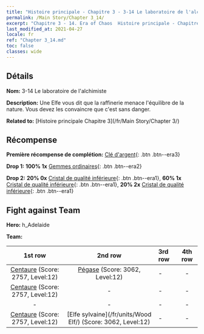 ```yaml
---
title: "Histoire principale - Chapitre 3 - 3-14 Le laboratoire de l'alchimiste"
permalink: /Main Story/Chapter 3_14/
excerpt: "Chapitre 3 - 14. Era of Chaos  Histoire principale - Chapitre 3_14. 3-14 Le laboratoire de l'alchimiste"
last_modified_at: 2021-04-27
locale: fr
ref: "Chapter 3_14.md"
toc: false
classes: wide
---
```


## Détails

 **Nom:** 3-14 Le laboratoire de l'alchimiste

 **Description:** Une Elfe vous dit que la raffinerie menace l'équilibre de la nature. Vous devez les convaincre que c'est sans danger.

 **Related to:** [Histoire principale Chapitre 3](/fr/Main Story/Chapter 3/)

## Récompense

 **Première récompense de complétion:** [Clé d'argent](/ItemsFR/con_693/){: .btn .btn--era3}

 **Drop 1:** **100% 1x** [Gemmes ordinaires](/ItemsFR/mat_10/){: .btn .btn--era2}

 **Drop 2:** **20% 0x** [Cristal de qualité inférieure](/ItemsFR/mat_5/){: .btn .btn--era1}, **60% 1x** [Cristal de qualité inférieure](/ItemsFR/mat_5/){: .btn .btn--era1}, **20% 2x** [Cristal de qualité inférieure](/ItemsFR/mat_5/){: .btn .btn--era1}


## Fight against Team
 **Hero:** h_Adelaide

 **Team:**


  | 1st row | 2nd row | 3rd row | 4th row |
  |:----:|:----:|:----|:----:|
  | [Centaure](/fr/units/Centaur/) (Score: 2757, Level:12)  | [Pégase](/fr/units/Pegasus/) (Score: 3062, Level:12)  | - | - |
  | [Centaure](/fr/units/Centaur/) (Score: 2757, Level:12)  | - | - | - |
  | - | - | - | - |
  | [Centaure](/fr/units/Centaur/) (Score: 2757, Level:12)  | [Elfe sylvaine](/fr/units/Wood Elf/) (Score: 3062, Level:12)  | - | - |


